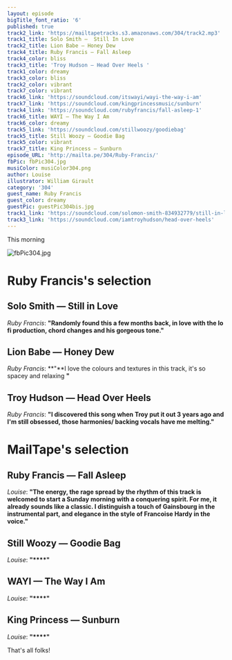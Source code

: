 ```yaml
---
layout: episode
bigTitle_font_ratio: '6'
published: true
track2_link: 'https://mailtapetracks.s3.amazonaws.com/304/track2.mp3'
track1_title: Solo Smith —  Still In Love
track2_title: Lion Babe — Honey Dew
track4_title: Ruby Francis — Fall Asleep
track4_color: bliss
track3_title: 'Troy Hudson — Head Over Heels '
track1_color: dreamy
track3_color: bliss
track2_color: vibrant
track7_color: vibrant
track6_link: 'https://soundcloud.com/itswayi/wayi-the-way-i-am'
track7_link: 'https://soundcloud.com/kingprincessmusic/sunburn'
track4_link: 'https://soundcloud.com/rubyfrancis/fall-asleep-1'
track6_title: WAYI — The Way I Am
track6_color: dreamy
track5_link: 'https://soundcloud.com/stillwoozy/goodiebag'
track5_title: Still Woozy — Goodie Bag
track5_color: vibrant
track7_title: King Princess — Sunburn
episode_URL: 'http://mailta.pe/304/Ruby-Francis/'
fbPic: fbPic304.jpg
musiColor: musiColor304.png
author: Louise
illustrator: William Girault
category: '304'
guest_name: Ruby Francis
guest_color: dreamy
guestPic: guestPic304bis.jpg
track1_link: 'https://soundcloud.com/solomon-smith-834932779/still-in-love'
track3_link: 'https://soundcloud.com/iamtroyhudson/head-over-heels'
---
```

<p id="introduction">This morning</p>

![fbPic304.jpg]({{site.baseurl}}/img/fbPic304.jpg)

# Ruby Francis's selection


## Solo Smith — Still in Love
_Ruby Francis_: **"**Randomly found this a few months back, in love with the lo fi production, chord changes and his gorgeous tone.**"**

## Lion Babe — Honey Dew
_Ruby Francis_: **"**I love the colours and textures in this track, it's so spacey and relaxing **"**

## Troy Hudson — Head Over Heels
_Ruby Francis_: **"**I discovered this song when Troy put it out 3 years ago and I'm still obsessed, those harmonies/ backing vocals have me melting.**"**

# MailTape's selection

## Ruby Francis — Fall Asleep
_Louise_: **"**The energy, the rage spread by the rhythm of this track is welcomed to start a Sunday morning with a conquering spirit. For me, it already sounds like a classic. I distinguish a touch of Gainsbourg in the instrumental part, and elegance in the style of Francoise Hardy in the voice.**"**

## Still Woozy — Goodie Bag
_Louise_: **"****"**

## WAYI — The Way I Am
_Louise_: **"****"**

## King Princess — Sunburn
_Louise_: **"****"**

<p id="outroduction">That's all folks!</p>